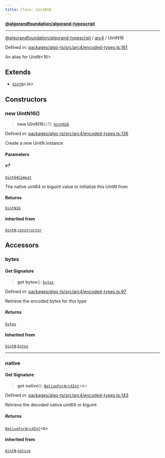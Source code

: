 ```yaml
---
title: Class: UintN16
---
```


[**@algorandfoundation/algorand-typescript**](../../README)

***

[@algorandfoundation/algorand-typescript](../../README) / [arc4](../README) / UintN16



Defined in: [packages/algo-ts/src/arc4/encoded-types.ts:161](https://github.com/algorandfoundation/puya-ts/blob/main/packages/algo-ts/src/arc4/encoded-types.ts#L161)

An alias for UintN<16>

## Extends

- [`UintN`](UintN)\<`16`\>

## Constructors

### new UintN16()

> **new UintN16**(`v`?): [`UintN16`](UintN16)

Defined in: [packages/algo-ts/src/arc4/encoded-types.ts:136](https://github.com/algorandfoundation/puya-ts/blob/main/packages/algo-ts/src/arc4/encoded-types.ts#L136)

Create a new UintN instance

#### Parameters

##### v?

[`Uint64Compat`](../../index/type-aliases/Uint64Compat)

The native uint64 or biguint value to initialize this UintN from

#### Returns

[`UintN16`](UintN16)

#### Inherited from

[`UintN`](UintN).[`constructor`](UintN#constructors)

## Accessors

### bytes

#### Get Signature

> **get** **bytes**(): [`bytes`](../../index/type-aliases/bytes)

Defined in: [packages/algo-ts/src/arc4/encoded-types.ts:97](https://github.com/algorandfoundation/puya-ts/blob/main/packages/algo-ts/src/arc4/encoded-types.ts#L97)

Retrieve the encoded bytes for this type

##### Returns

[`bytes`](../../index/type-aliases/bytes)

#### Inherited from

[`UintN`](UintN).[`bytes`](UintN#bytes)

***

### native

#### Get Signature

> **get** **native**(): [`NativeForArc4Int`](../-internal-/type-aliases/NativeForArc4Int)\<`N`\>

Defined in: [packages/algo-ts/src/arc4/encoded-types.ts:143](https://github.com/algorandfoundation/puya-ts/blob/main/packages/algo-ts/src/arc4/encoded-types.ts#L143)

Retrieve the decoded native uint64 or biguint

##### Returns

[`NativeForArc4Int`](../-internal-/type-aliases/NativeForArc4Int)\<`N`\>

#### Inherited from

[`UintN`](UintN).[`native`](UintN#native)